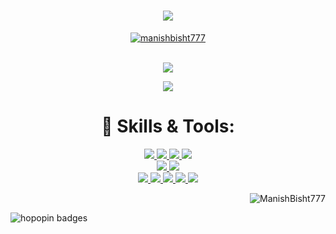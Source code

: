 <h1 align="center">
  <a href="https://git.io/typing-svg">
    <img src="https://readme-typing-svg.herokuapp.com/?lines=%22Hello%20Fellas!!!%22;%22Manish%20Here!!%22&center=true&size=27&width=550">
  </a>
  
</h1>


  


<p align="center"> <a href="https://github.com/ryo-ma/github-profile-trophy"><img src="https://github-profile-trophy.vercel.app/?username=manishbisht777" alt="manishbisht777" /></a> </p>

<p align="center">
  <br>
  <a href="https://github.com/Ashutosh00710/github-readme-activity-graph">
    <img src="https://activity-graph.herokuapp.com/graph?username=ManishBisht777&theme=react-dark&hide_border=true">
  </a>
</p>


<p>
  <p align="center">
  <a href="https://github.com/anuraghazra/github-readme-stats">
    <img src="https://github-readme-stats.vercel.app/api?username=ManishBisht777&show_icons=true&bg_color=0d1117&text_color=FFF&border_color=444" >
  </a>
  <br>
  </p>
</p>



<h1 align="center"> 🔧 Skills & Tools: </h1>

<p align="center">
  <a href="https://www.cplusplus.com/doc/tutorial/">
    <img src="https://img.shields.io/badge/C%2B%2B-00599C?style=for-the-badge&logo=C%2B%2B&logoColor=white">
  </a>
  <a href="https://html.com/">
    <img src="https://img.shields.io/badge/HTML-E34F26?style=for-the-badge&logo=HTML5&logoColor=white">
  </a>
  <a href="https://www.w3schools.com/css/">
    <img src="https://img.shields.io/badge/CSS-1572B6?style=for-the-badge&logo=CSS3&logoColor=white">
  </a>
  <a href="https://www.javascript.com/">
    <img src="https://img.shields.io/badge/JavaScript-323330?style=for-the-badge&logo=javascript&logoColor=F7DF1E">
  </a>
  <br>
  <a href="https://nodejs.org/en/">
    <img src="https://img.shields.io/badge/NODE.JS-339933?style=for-the-badge&logo=Node.js&logoColor=white">
  </a>
  <a href="https://git-scm.com/">
    <img src="https://img.shields.io/badge/git-F05032?&style=for-the-badge&logo=git&logoColor=white">
  </a>
  <br>
  <a href="https://reactjs.org/">
    <img src="https://img.shields.io/badge/react-61DAFB?&style=for-the-badge&logo=react&logoColor=121212">
  </a>
  <a href="https://expressjs.com/">
    <img src="https://img.shields.io/badge/express.js-000000?&style=for-the-badge&logo=Express&logoColor=white">
  </a>
  <a href="https://nextjs.org/">
    <img src="https://img.shields.io/badge/Next-black?style=for-the-badge&logo=next.js&logoColor=white">
  </a>
  
   <a href="https://www.framer.com/motion/">
    <img src="https://img.shields.io/badge/Framer-black?style=for-the-badge&logo=framer&logoColor=blue">
  </a>
   <a href="https://www.mongodb.com/cloud">
    <img src="https://img.shields.io/badge/MongoDB-%234ea94b.svg?style=for-the-badge&logo=mongodb&logoColor=white">
  </a>
  
  
</p>


<p align="right"> <img src="https://komarev.com/ghpvc/?username=ManishBisht777&label=Profile%20views&color=0e75b6&style=flat" alt="ManishBisht777" /></p>

<img align="center" src="https://user-images.githubusercontent.com/89926834/199653572-70d43831-2733-45fe-982d-2ef985ab8d0a.png" alt="hopopin badges" >



 




